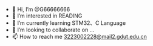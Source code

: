 - 👋 Hi, I’m @G66666666
- 👀 I’m interested in READING
- 🌱 I’m currently learning STM32、C Language
- 💞️ I’m looking to collaborate on ...
- 📫 How to reach me 3223002228@mail2.gdut.edu.cn

<!---
G66666666/G66666666 is a ✨ special ✨ repository because its `README.md` (this file) appears on your GitHub profile.
You can click the Preview link to take a look at your changes.
--->
